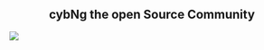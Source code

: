 <h2 align="center">cybNg the open Source Community</h2>
 

 <img src="https://scontent.fhyd1-5.fna.fbcdn.net/v/t1.6435-1/cp0/e15/q65/p40x40/119232191_368972007827133_8233941322322149948_n.jpg?_nc_cat=106&ccb=1-5&_nc_sid=dbb9e7&_nc_ohc=haW6hGx_KlYAX_-fBjw&_nc_ht=scontent.fhyd1-5.fna&oh=2399dae34a52610599acee59cac81c11&oe=61819836"/>




</div>
